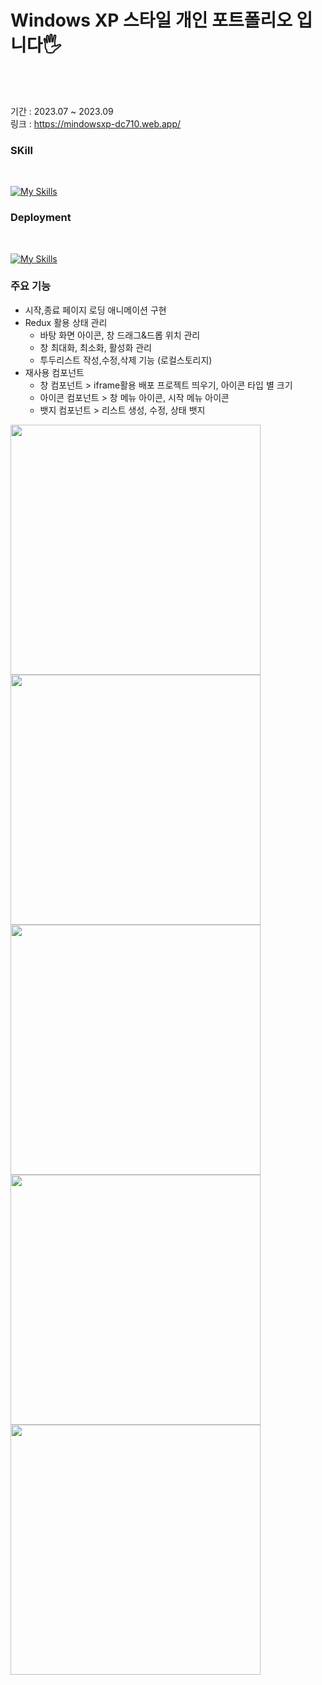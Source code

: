 #  Windows XP 스타일 개인 포트폴리오 입니다🖐️

<br /><br />

기간 : 2023.07 ~ 2023.09
<br/>
링크 : https://mindowsxp-dc710.web.app/

### SKill

<br />

[![My Skills](https://skillicons.dev/icons?i=ts,react,scss,redux)](https://github.com/aksen123)


### Deployment

<br />

[![My Skills](https://skillicons.dev/icons?i=firebase)](https://github.com/aksen123)


### 주요 기능
  - 시작,종료 페이지 로딩 애니메이션 구현
- Redux 활용 상태 관리
    - 바탕 화면 아이콘, 창 드래그&드롭  위치 관리
    - 창 최대화, 최소화, 활성화 관리
    - 투두리스트 작성,수정,삭제 기능 (로컬스토리지)
- 재사용 컴포넌트
    - 창 컴포넌트 > iframe활용 배포 프로젝트 띄우기, 아이콘 타입 별 크기
    - 아이콘 컴포넌트  > 창 메뉴 아이콘, 시작 메뉴 아이콘
    - 뱃지 컴포넌트 > 리스트 생성, 수정, 상태 뱃지

<img src="https://github.com/aksen123/portfolio/assets/126546293/e25fd640-3d16-4b27-bd2e-152b64408fef" width="400" height="400"/>
<img src="https://github.com/aksen123/portfolio/assets/126546293/d6872e13-e664-4319-bb69-0091b1b15d78" width="400" height="400"/>
<img src="https://github.com/aksen123/portfolio/assets/126546293/fb844f32-c3e7-478a-9708-81f1ebc8d4eb" width="400" height="400"/>
<img src="https://github.com/aksen123/portfolio/assets/126546293/562aea0c-5209-48a8-b3b1-bc36fe63b224" width="400" height="400"/>
<img src="https://github.com/aksen123/portfolio/assets/126546293/ae93c838-5fe5-4027-ac47-220dc91908fd" width="400" height="400"/>



